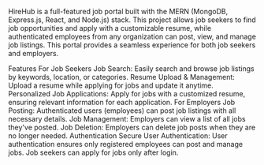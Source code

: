 HireHub is a full-featured job portal built with the MERN (MongoDB, Express.js, React, and Node.js) stack. This project allows job seekers to find job opportunities and apply with a customizable resume, while authenticated employees from any organization can post, view, and manage job listings. This portal provides a seamless experience for both job seekers and employers.

Features
For Job Seekers
Job Search: Easily search and browse job listings by keywords, location, or categories.
Resume Upload & Management: Upload a resume while applying for jobs and update it anytime.
Personalized Job Applications: Apply for jobs with a customized resume, ensuring relevant information for each application.
For Employers
Job Posting: Authenticated users (employees) can post job listings with all necessary details.
Job Management: Employers can view a list of all jobs they've posted.
Job Deletion: Employers can delete job posts when they are no longer needed.
Authentication
Secure User Authentication: User authentication ensures only registered employees can post and manage jobs. Job seekers can apply for jobs only after login.
